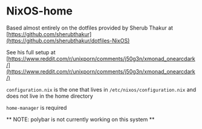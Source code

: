# NixOS-home 


Based almost entirely on the dotfiles provided by Sherub Thakur at [https://github.com/sherubthakur](https://github.com/sherubthakur/dotfiles-NixOS)

See his full setup at [https://www.reddit.com/r/unixporn/comments/j50g3n/xmonad_onearcdark/](https://www.reddit.com/r/unixporn/comments/j50g3n/xmonad_onearcdark/)

`configuration.nix` is the one that lives in `/etc/nixos/configuration.nix` and does not live in the home directory


`home-manager` is required


** NOTE: polybar is not currently working on this system **

